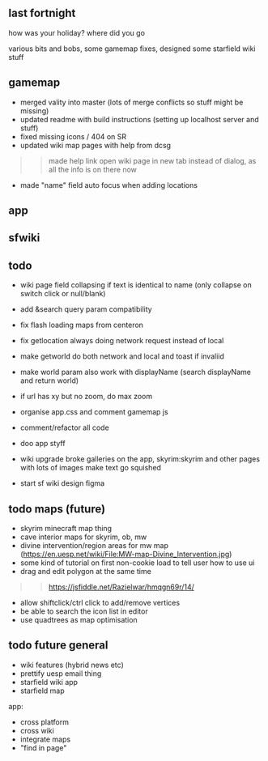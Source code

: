 ## last fortnight

how was your holiday? where did you go

various bits and bobs, some gamemap fixes, designed some starfield wiki stuff

## gamemap

- merged vality into master (lots of merge conflicts so stuff might be missing)
- updated readme with build instructions (setting up localhost server and stuff)
- fixed missing icons / 404 on SR
- updated wiki map pages with help from dcsg
>> made help link open wiki page in new tab instead of dialog, as all the info is on there now
- made "name" field auto focus when adding locations


## app
## sfwiki


## todo

- wiki page field collapsing if text is identical to name (only collapse on switch click or null/blank)
- add &search query param compatibility

- fix flash loading maps from centeron


- fix getlocation always doing network request instead of local

- make getworld do both network and local and toast if invaliid
- make world param also work with displayName (search displayName and return world)


- if url has xy but no zoom, do max zoom



- organise app.css and comment gamemap js
- comment/refactor all code

- doo app styff

- wiki upgrade broke galleries on the app, skyrim:skyrim and other pages with lots of images make text go squished


- start sf wiki design figma

## todo maps (future)
- skyrim minecraft map thing
- cave interior maps for skyrim, ob, mw
- divine intervention/region areas for mw map (https://en.uesp.net/wiki/File:MW-map-Divine_Intervention.jpg)
- some kind of tutorial on first non-cookie load to tell user how to use ui
- drag and edit polygon at the same time
>> https://jsfiddle.net/Razielwar/hmqgn69r/14/
- allow shiftclick/ctrl click to add/remove vertices
- be able to search the icon list in editor
- use quadtrees as map optimisation

## todo future general
- wiki features (hybrid news etc)
- prettify uesp email thing
- starfield wiki app
- starfield map

app:
- cross platform
- cross wiki
- integrate maps
- "find in page"
